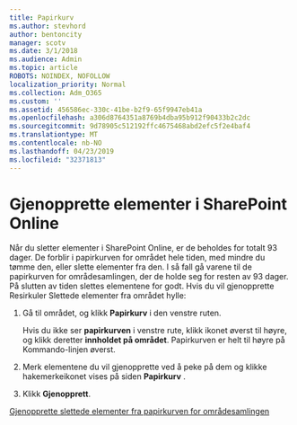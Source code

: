 ```yaml
---
title: Papirkurv
ms.author: stevhord
author: bentoncity
manager: scotv
ms.date: 3/1/2018
ms.audience: Admin
ms.topic: article
ROBOTS: NOINDEX, NOFOLLOW
localization_priority: Normal
ms.collection: Adm_O365
ms.custom: ''
ms.assetid: 456586ec-330c-41be-b2f9-65f9947eb41a
ms.openlocfilehash: a306d8764351a8769b4dba95b912f90433b2c2dc
ms.sourcegitcommit: 9d78905c512192ffc4675468abd2efc5f2e4baf4
ms.translationtype: MT
ms.contentlocale: nb-NO
ms.lasthandoff: 04/23/2019
ms.locfileid: "32371813"
---
```

# <a name="restore-items-in-sharepoint-online"></a>Gjenopprette elementer i SharePoint Online

Når du sletter elementer i SharePoint Online, er de beholdes for totalt 93 dager. De forblir i papirkurven for området hele tiden, med mindre du tømme den, eller slette elementer fra den. I så fall gå varene til de papirkurven for områdesamlingen, der de holde seg for resten av 93 dager. På slutten av tiden slettes elementene for godt. Hvis du vil gjenopprette Resirkuler Slettede elementer fra området hylle:
  
1. Gå til området, og klikk **Papirkurv** i den venstre ruten. 
    
    Hvis du ikke ser **papirkurven** i venstre rute, klikk ikonet øverst til høyre, og klikk deretter **innholdet på området**. Papirkurven er helt til høyre på Kommando-linjen øverst.
    
2. Merk elementene du vil gjenopprette ved å peke på dem og klikke hakemerkeikonet vises på siden **Papirkurv** . 
    
3. Klikk **Gjenopprett**.
    
[Gjenopprette slettede elementer fra papirkurven for områdesamlingen](https://go.microsoft.com/fwlink/?linkid=866439)
  

